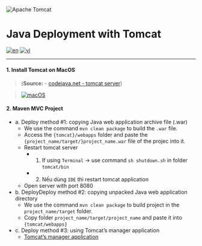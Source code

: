 ##
![Apache Tomcat](https://img.shields.io/badge/apache%20tomcat-%23F8DC75.svg?style=for-the-badge&logo=apache-tomcat&logoColor=black)

# Java Deployment with Tomcat
[![en](https://img.shields.io/badge/lang-english-green)](https://github.com/kinhhodev/java-deployment/blob/main/README.md)
[![vi](https://img.shields.io/badge/lang-vietnam-red)](https://github.com/kinhhodev/java-deployment/blob/main/README-vi.md)
***
#### 1. Install Tomcat on MacOS
> (**Source:** - [codejava.net - tomcat server](https://www.codejava.net/tomcat-tutorials))

> [![macOS](https://img.shields.io/badge/mac%20os-000000?style=for-the-badge&logo=macos&logoColor=F0F0F0)](https://www.codejava.net/servers/tomcat/install-tomcat-10-on-macos)

#### 2. Maven MVC Project

* a. Deploy method #1: copying Java web application archive file (.war)
    * We use the command `mvn clean package` to build the `.war` file.
    * Access the `{tomcat}/webapps` folder and paste the `{project_name/target/}project_name.war` file of the projec into it.
    * Restart tomcat server
        * 1. If using `Terminal` -> use command `sh shutdown.sh` in folder `tomcat/bin`
        * 2. Nếu dùng `IDE` thì restart tomcat application
    * Open server with port 8080
* b. DeployDeploy method #2: copying unpacked Java web application directory
    * We use the command `mvn clean package` to build project in the `project_name/target` folder.
    * Copy folder `project_name/target/project_name` and paste it into `{tomcat/webapps}`
* c. Deploy method #3: using Tomcat’s manager application
    * [Tomcat’s manager application](https://www.codejava.net/servers/tomcat/how-to-deploy-a-java-web-application-on-tomcat)